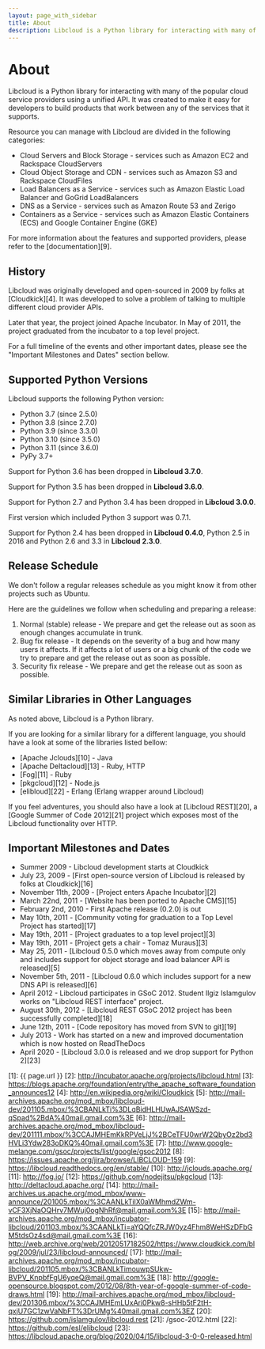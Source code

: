 ```yaml
---
layout: page_with_sidebar
title: About
description: Libcloud is a Python library for interacting with many of the popular cloud service providers using a uniform API
---
```


# About

Libcloud is a Python library for interacting with many of the popular cloud
service providers using a unified API. It was created to make it easy for
developers to build products that work between any of the services that it
supports.

Resource you can manage with Libcloud are divided in the following categories:

* Cloud Servers and Block Storage - services such as Amazon EC2 and Rackspace
  CloudServers
* Cloud Object Storage and CDN - services such as Amazon S3 and Rackspace
  CloudFiles
* Load Balancers as a Service - services such as Amazon Elastic Load Balancer
  and GoGrid LoadBalancers
* DNS as a Service - services such as Amazon Route 53 and Zerigo
* Containers as a Service - services such as Amazon Elastic Containers (ECS)
  and Google Container Engine (GKE)

For more information about the features and supported providers, please refer
to the [documentation][9].

## History

Libcloud was originally developed and open-sourced in 2009 by folks at
[Cloudkick][4]. It was developed to solve a problem of talking to multiple
different cloud provider APIs.

Later that year, the project joined Apache Incubator. In May of 2011,
the project graduated from the incubator to a top level project.

For a full timeline of the events and other important dates, please see the
"Important Milestones and Dates" section bellow.

## Supported Python Versions

Libcloud supports the following Python version:

* Python 3.7 (since 2.5.0)
* Python 3.8 (since 2.7.0)
* Python 3.9 (since 3.3.0)
* Python 3.10 (since 3.5.0)
* Python 3.11 (since 3.6.0)
* PyPy 3.7+


Support for Python 3.6 has been dropped in **Libcloud 3.7.0**.

Support for Python 3.5 has been dropped in **Libcloud 3.6.0**.

Support for Python 2.7 and Python 3.4 has been dropped in
**Libcloud 3.0.0**.

First version which included Python 3 support was 0.7.1.

Support for Python 2.4 has been dropped in **Libcloud 0.4.0**, Python 2.5 in
2016 and Python 2.6 and 3.3 in **Libcloud 2.3.0**.

## Release Schedule

We don't follow a regular releases schedule as you might know it from other
projects such as Ubuntu.

Here are the guidelines we follow when scheduling and preparing a release:

1. Normal (stable) release - We prepare and get the release out as soon as
enough changes accumulate in trunk.
2. Bug fix release - It depends on the severity of a bug and how many users
it affects. If it affects a lot of users or a big chunk of the code we try
to prepare and get the release out as soon as possible.
3. Security fix release - We prepare and get the release out as soon as
possible.

## Similar Libraries in Other Languages

As noted above, Libcloud is a Python library.

If you are looking for a similar library for a different language, you should
have a look at some of the libraries listed bellow:

* [Apache Jclouds][10] - Java
* [Apache Deltacloud][13] - Ruby, HTTP
* [Fog][11] - Ruby
* [pkgcloud][12] - Node.js
* [elibloud][22] - Erlang (Erlang wrapper around Libcloud)

If you feel adventures, you should also have a look at [Libcloud REST][20], a
[Google Summer of Code 2012][21] project which exposes most of the Libcloud
functionality over HTTP.

## Important Milestones and Dates

* Summer 2009 - Libcloud development starts at Cloudkick
* July 23, 2009 - [First open-source version of Libcloud is released by folks
at Cloudkick][16]
* November 11th, 2009 - [Project enters Apache Incubator][2]
* March 22nd, 2011 - [Website has been ported to Apache CMS][15]
* February 2nd, 2010 - First Apache release (0.2.0) is out
* May 10th, 2011 - [Community voting for graduation to a Top Level Project has started][17]
* May 19th, 2011 - [Project graduates to a top level project][3]
* May 19th, 2011 - [Project gets a chair - Tomaz Muraus][3]
* May 25, 2011 - [Libcloud 0.5.0 which moves away from compute only and includes
  support for object storage and load balancer API is released][5]
* November 5th, 2011 - [Libcloud 0.6.0 which includes support for a new DNS
  API is released][6]
* April 2012 - Libcloud participates in GSoC 2012. Student Ilgiz Islamgulov
  works on "Libcloud REST interface" project.
* August 30th, 2012 - [Libcloud REST GSoC 2012 project has been successfully
  completed][18]
* June 12th, 2011 - [Code repository has moved from SVN to git][19]
* July 2013 - Work has started on a new and improved documentation which is
  now hosted on ReadTheDocs
* April 2020 - [Libcloud 3.0.0 is released and we drop support for Python 2][23]

[1]: {{ page.url }}
[2]: http://incubator.apache.org/projects/libcloud.html
[3]: https://blogs.apache.org/foundation/entry/the_apache_software_foundation_announces12
[4]: http://en.wikipedia.org/wiki/Cloudkick
[5]: http://mail-archives.apache.org/mod_mbox/libcloud-dev/201105.mbox/%3CBANLkTi%3DLqBidHLHUwAJSAWSzd-qSpad%2BdA%40mail.gmail.com%3E
[6]: http://mail-archives.apache.org/mod_mbox/libcloud-dev/201111.mbox/%3CCAJMHEmKkRPVeLjJ%2BCeTFU0wrW2QbyOz2bd3HVLi3Ydw283oDKQ%40mail.gmail.com%3E
[7]: http://www.google-melange.com/gsoc/projects/list/google/gsoc2012
[8]: https://issues.apache.org/jira/browse/LIBCLOUD-159
[9]: https://libcloud.readthedocs.org/en/stable/
[10]: http://jclouds.apache.org/
[11]: http://fog.io/
[12]: https://github.com/nodejitsu/pkgcloud
[13]: http://deltacloud.apache.org/
[14]: http://mail-archives.us.apache.org/mod_mbox/www-announce/201005.mbox/%3CAANLkTilX0aWMhmdZWm-vCF3XjNaOQHrv7MWuj0ogNhRf@mail.gmail.com%3E
[15]: http://mail-archives.apache.org/mod_mbox/incubator-libcloud/201103.mbox/%3CAANLkTi=aYQQfcZRJW0yz4Fhm8WeHSzDFbGM5tdsOz4sd@mail.gmail.com%3E
[16]: http://web.archive.org/web/20120517182502/https://www.cloudkick.com/blog/2009/jul/23/libcloud-announced/
[17]: http://mail-archives.apache.org/mod_mbox/incubator-libcloud/201105.mbox/%3CBANLkTimouwpSUkw-BVPV_KnpbfFgU6yqeQ@mail.gmail.com%3E
[18]: http://google-opensource.blogspot.com/2012/08/8th-year-of-google-summer-of-code-draws.html
[19]: http://mail-archives.apache.org/mod_mbox/libcloud-dev/201306.mbox/%3CCAJMHEmLUxAri0Pkw8-sHHb5tF2tH-qxjU7GC1zwVaNbFT%3DrUMg%40mail.gmail.com%3EZ
[20]: https://github.com/islamgulov/libcloud.rest
[21]: /gsoc-2012.html
[22]: https://github.com/esl/elibcloud
[23]: https://libcloud.apache.org/blog/2020/04/15/libcloud-3-0-0-released.html
